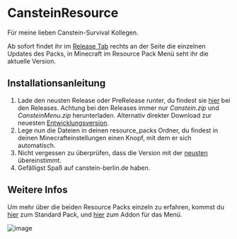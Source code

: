 # CansteinResource

Für meine lieben Canstein-Survival Kollegen.

Ab sofort findet ihr im [Release Tab](https://github.com/Emilthesleeper/CansteinResource/releases) rechts an der Seite die einzelnen Updates des Packs, in Minecraft im Resource Pack Menü seht ihr die aktuelle Version.

## Installationsanleitung
1. Lade den neusten Release oder PreRelease runter, du findest sie [hier](https://github.com/Emilthesleeper/CansteinResource/releases) bei den Releases. Achtung bei den Releases immer nur *Canstein.zip* und *CansteinMenu.zip* herunterladen. Alternativ direkter Download zur neuesten [Entwicklungsversion](https://github.com/Emilthesleeper/CansteinResource/archive/refs/heads/main.zip).
2. Lege nun die Dateien in deinen resource_packs Ordner, du findest in deinen Minecrafteinstellungen einen Knopf, mit dem er sich automatisch.
3. Nicht vergessen zu überprüfen, dass die Version mit der [neusten](https://github.com/Emilthesleeper/CansteinResource/releases) übereinstimmt.
4. Gefälligst Spaß auf canstein-berlin.de haben.

## Weitere Infos
Um mehr über die beiden Resource Packs einzeln zu erfahren, kommst du [hier](https://github.com/Emilthesleeper/CansteinResource/tree/Canstein) zum Standard Pack, und [hier](https://github.com/Emilthesleeper/CansteinResource/tree/CansteinMenu) zum Addon für das Menü.

![image](https://github.com/user-attachments/assets/cfd56bdd-911f-4446-b517-70df383834bb)
